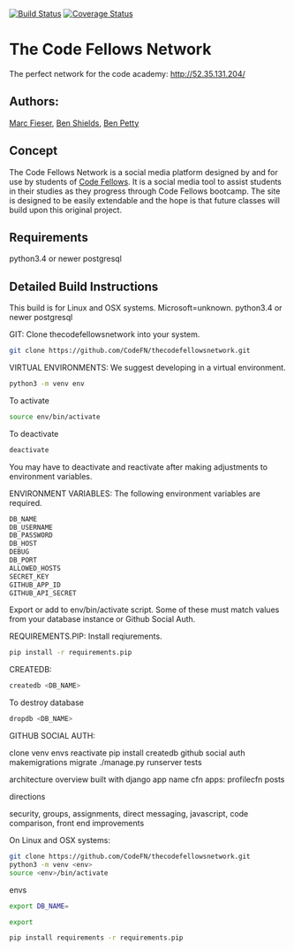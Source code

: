 [![Build Status](https://travis-ci.org/CodeFN/thecodefellowsnetwork.svg?branch=master)](https://travis-ci.org/CodeFN/thecodefellowsnetwork) [![Coverage Status](https://coveralls.io/repos/github/CodeFN/thecodefellowsnetwork/badge.svg?branch=master)](https://coveralls.io/github/CodeFN/thecodefellowsnetwork?branch=master)
# The Code Fellows Network
The perfect network for the code academy: http://52.35.131.204/

## Authors: 
[Marc Fieser](https://github.com/midfies), [Ben Shields](https://github.com/iamrobinhood12345), [Ben Petty](https://github.com/benpetty)

## Concept

The Code Fellows Network is a social media platform designed by and for use by students of [Code Fellows](https://www.codefellows.org/). It is a social media tool to assist students in their studies as they progress through Code Fellows bootcamp. The site is designed to be easily extendable and the hope is that future classes will build upon this original project.

## Requirements

python3.4 or newer
postgresql

## Detailed Build Instructions

This build is for Linux and OSX systems. Microsoft=unknown.
python3.4 or newer
postgresql

GIT:
Clone thecodefellowsnetwork into your system.

```bash
git clone https://github.com/CodeFN/thecodefellowsnetwork.git
```

VIRTUAL ENVIRONMENTS:
We suggest developing in a virtual environment.

```bash
python3 -m venv env
```

To activate
```bash
source env/bin/activate
```
To deactivate
```bash
deactivate
```
You may have to deactivate and reactivate after making adjustments to environment variables.

ENVIRONMENT VARIABLES:
The following environment variables are required.
```bash
DB_NAME
DB_USERNAME
DB_PASSWORD
DB_HOST
DEBUG
DB_PORT
ALLOWED_HOSTS
SECRET_KEY
GITHUB_APP_ID
GITHUB_API_SECRET
```
Export or add to env/bin/activate script.
Some of these must match values from your database instance or Github Social Auth.

REQUIREMENTS.PIP:
Install reqiurements.
```bash
pip install -r requirements.pip
```

CREATEDB:
```bash
createdb <DB_NAME>
```

To destroy database
```bash
dropdb <DB_NAME>
```

GITHUB SOCIAL AUTH:


clone
venv
envs
reactivate
pip install
createdb
github social auth
makemigrations
migrate
./manage.py runserver
tests

architecture overview
built with django
app name cfn
apps: profilecfn posts

directions

security, groups, assignments, direct messaging, javascript, code comparison, front end improvements




On Linux and OSX systems:

```bash
git clone https://github.com/CodeFN/thecodefellowsnetwork.git
python3 -m venv <env>
source <env>/bin/activate
```

envs

```bash
export DB_NAME=

export 

pip install requirements -r requirements.pip
```






